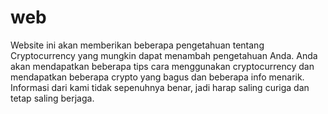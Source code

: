 # web
Website ini akan memberikan beberapa pengetahuan tentang Cryptocurrency yang mungkin dapat menambah pengetahuan Anda. Anda akan mendapatkan beberapa tips cara menggunakan cryptocurrency dan mendapatkan beberapa crypto yang bagus dan beberapa info menarik. Informasi dari kami tidak sepenuhnya benar, jadi harap saling curiga dan tetap saling berjaga.
